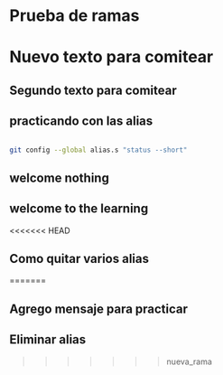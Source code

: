 # Prueba de ramas

# Nuevo texto para comitear

## Segundo texto para comitear

## practicando con las alias 

```sh

git config --global alias.s "status --short"

```

## welcome nothing

## welcome to the learning

<<<<<<< HEAD
## Como quitar varios alias 
=======
## Agrego mensaje para practicar

## Eliminar alias
>>>>>>> nueva_rama
